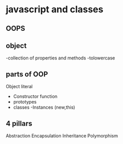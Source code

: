 # javascript and classes
## OOPS

## object
-collection of properties and methods
-tolowercase

## parts of OOP
Object literal

- Constructor function
- prototypes
- classes
-Instances (new,this)

## 4 pillars
Abstraction
Encapsulation
Inheritance
Polymorphism